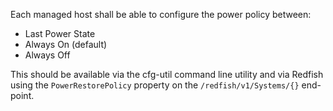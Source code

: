 Each managed host shall be able to configure the power policy between:

* Last Power State 
* Always On (default)
* Always Off

This should be available via the cfg-util command line utility and via
Redfish using the `PowerRestorePolicy` property on the `/redfish/v1/Systems/{}`
end-point.
